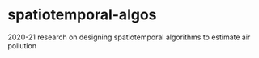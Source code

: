 # spatiotemporal-algos
2020-21 research on designing spatiotemporal algorithms to estimate air pollution
